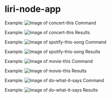 # liri-node-app

Example:
![Image of concert-this Command](https://s3.amazonaws.com/simpson/markdown_images/liri_node_app/concert-this-command.jpg)

Example:
![Image of concert-this Results](https://s3.amazonaws.com/simpson/markdown_images/liri_node_app/concert-this-results.jpg)

Example:
![Image of spotify-this-song Command](https://s3.amazonaws.com/simpson/markdown_images/liri_node_app/spotify-this-song-command.jpg)

Example:
![Image of spotify-this-song Results](https://s3.amazonaws.com/simpson/markdown_images/liri_node_app/spotify-this-song-results.jpg)

Example:
![Image of movie-this Command](https://s3.amazonaws.com/simpson/markdown_images/liri_node_app/movie-this-command.jpg)

Example:
![Image of movie-this Results](https://s3.amazonaws.com/simpson/markdown_images/liri_node_app/movie-this-results.jpg)

Example:
![Image of do-what-it-says Command](https://s3.amazonaws.com/simpson/markdown_images/liri_node_app/do-what-it-says-command.jpg)

Example:
![Image of do-what-it-says Results](https://s3.amazonaws.com/simpson/markdown_images/liri_node_app/movie-this-results.jpg)